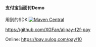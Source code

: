 #### 支付宝当面付Demo

用到的SDK [![Maven Central](https://maven-badges.herokuapp.com/maven-central/com.xulog.lib/alipay-f2f-pay/badge.svg)](https://maven-badges.herokuapp.com/maven-central/com.xulog.lib/alipay-f2f-pay)



https://github.com/XGFan/alipay-f2f-pay

Online: https://pay.xulog.com/pay/10